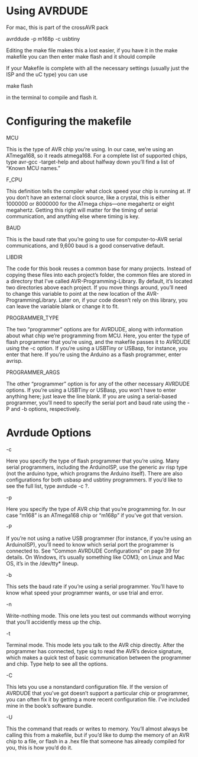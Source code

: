 # Using AVRDUDE

For mac, this is part of the crossAVR pack

avrddude -p m168p -c usbtiny

Editing the make file makes this a lost easier, if you have it in the make makefile
you can then enter make flash and it should compile

If your Makefile is complete with all the necessary settings (usually just the ISP and the uC type) you can use

make flash 

in the terminal to compile and flash it.

# Configuring the makefile

MCU

This is the type of AVR chip you’re using. In our case, we’re using an ATmega168, so it reads atmega168. For a complete list of supported chips, type avr-gcc -target-help and about halfway down you’ll find a list of “Known MCU names.”

F_CPU

This definition tells the compiler what clock speed your chip is running at. If you don’t have an external clock source, like a crystal, this is either 1000000 or 8000000 for the ATmega chips—one megahertz or eight megahertz. Getting this right will matter for the timing of serial communication, and anything else where timing is key.

BAUD

This is the baud rate that you’re going to use for computer-to-AVR serial communications, and 9,600 baud is a good conservative default.

LIBDIR

The code for this book reuses a common base for many projects. Instead of copying these files into each project’s folder, the common files are stored in a directory that I’ve called AVR-Programming-Library. By default, it’s located two directories above each project. If you move things around, you’ll need to change this variable to point at the new location of the AVR-ProgrammingLibrary. Later on, if your code doesn’t rely on this library, you can leave the variable blank or change it to fit.

PROGRAMMER_TYPE

The two “programmer” options are for AVRDUDE, along with information about what chip we’re programming from MCU. Here, you enter the type of flash programmer that you’re using, and the makefile passes it to AVRDUDE using the -c option. If you’re using a USBTiny or USBasp, for instance, you enter that here. If you’re using the Arduino as a flash programmer, enter avrisp.

PROGRAMMER_ARGS

The other “programmer” option is for any of the other necessary AVRDUDE options. If you’re using a USBTiny or USBasp, you won’t have to enter anything here; just leave the line blank. If you are using a serial-based programmer, you’ll need to specify the serial port and baud rate using the -P and -b options, respectively.

# Avrdude Options
-c <programmer>

Here you specify the type of flash programmer that you’re using. Many serial programmers, including the ArduinoISP, use the generic av risp type (not the arduino type, which programs the Arduino itself). There are also configurations for both usbasp and usbtiny programmers. If you’d like to see the full list, type avrdude -c ?.

-p <partno>

Here you specify the type of AVR chip that you’re programming for. In our case “m168” is an ATmega168 chip or “m168p” if you’ve got that version.

-P <port>

If you’re not using a native USB programmer (for instance, if you’re using an ArduinoISP), you’ll need to know which serial port the programmer is connected to. See “Common AVRDUDE Configurations” on page 39 for details. On Windows, it’s usually something like COM3; on Linux and Mac OS, it’s in the /dev/tty* lineup.

-b <baud>

This sets the baud rate if you’re using a serial programmer. You’ll have to know what speed your programmer wants, or use trial and error.

-n

Write-nothing mode. This one lets you test out commands without worrying that you’ll accidently mess up the chip.

-t

Terminal mode. This mode lets you talk to the AVR chip directly. After the programmer has connected, type sig to read the AVR’s device signature, which makes a quick test of basic communication between the programmer and chip. Type help to see all the options.

-C <config-file>

This lets you use a nonstandard configuration file. If the version of AVRDUDE that you’ve got doesn’t support a particular chip or programmer, you can often fix it by getting a more recent configuration file. I’ve included mine in the book’s software bundle.

-U

This the command that reads or writes to memory. You’ll almost always be calling this from a makefile, but if you’d like to dump the memory of an AVR chip to a file, or flash in a .hex file that someone has already compiled for you, this is how you’d do it.
